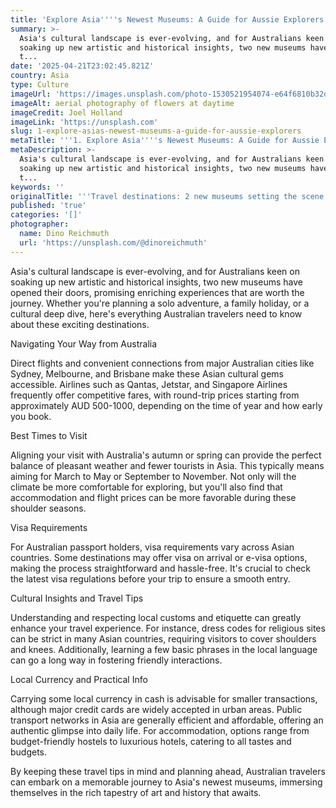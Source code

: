 ```yaml
---
title: 'Explore Asia''''s Newest Museums: A Guide for Aussie Explorers'
summary: >-
  Asia's cultural landscape is ever-evolving, and for Australians keen on
  soaking up new artistic and historical insights, two new museums have opened
  t...
date: '2025-04-21T23:02:45.821Z'
country: Asia
type: Culture
imageUrl: 'https://images.unsplash.com/photo-1530521954074-e64f6810b32d'
imageAlt: aerial photography of flowers at daytime
imageCredit: Joel Holland
imageLink: 'https://unsplash.com'
slug: 1-explore-asias-newest-museums-a-guide-for-aussie-explorers
metaTitle: '''1. Explore Asia''''s Newest Museums: A Guide for Aussie Explorers'''
metaDescription: >-
  Asia's cultural landscape is ever-evolving, and for Australians keen on
  soaking up new artistic and historical insights, two new museums have opened
  t...
keywords: ''
originalTitle: '''Travel destinations: 2 new museums setting the scene in Asia - ArtsHub'''
published: 'true'
categories: '[]'
photographer:
  name: Dino Reichmuth
  url: 'https://unsplash.com/@dinoreichmuth'
---
```







Asia's cultural landscape is ever-evolving, and for Australians keen on soaking up new artistic and historical insights, two new museums have opened their doors, promising enriching experiences that are worth the journey. Whether you're planning a solo adventure, a family holiday, or a cultural deep dive, here's everything Australian travelers need to know about these exciting destinations.

Navigating Your Way from Australia

Direct flights and convenient connections from major Australian cities like Sydney, Melbourne, and Brisbane make these Asian cultural gems accessible. Airlines such as Qantas, Jetstar, and Singapore Airlines frequently offer competitive fares, with round-trip prices starting from approximately AUD 500-1000, depending on the time of year and how early you book.

Best Times to Visit

Aligning your visit with Australia's autumn or spring can provide the perfect balance of pleasant weather and fewer tourists in Asia. This typically means aiming for March to May or September to November. Not only will the climate be more comfortable for exploring, but you'll also find that accommodation and flight prices can be more favorable during these shoulder seasons.

Visa Requirements

For Australian passport holders, visa requirements vary across Asian countries. Some destinations may offer visa on arrival or e-visa options, making the process straightforward and hassle-free. It's crucial to check the latest visa regulations before your trip to ensure a smooth entry.

Cultural Insights and Travel Tips

Understanding and respecting local customs and etiquette can greatly enhance your travel experience. For instance, dress codes for religious sites can be strict in many Asian countries, requiring visitors to cover shoulders and knees. Additionally, learning a few basic phrases in the local language can go a long way in fostering friendly interactions.

Local Currency and Practical Info

Carrying some local currency in cash is advisable for smaller transactions, although major credit cards are widely accepted in urban areas. Public transport networks in Asia are generally efficient and affordable, offering an authentic glimpse into daily life. For accommodation, options range from budget-friendly hostels to luxurious hotels, catering to all tastes and budgets.

By keeping these travel tips in mind and planning ahead, Australian travelers can embark on a memorable journey to Asia's newest museums, immersing themselves in the rich tapestry of art and history that awaits.
